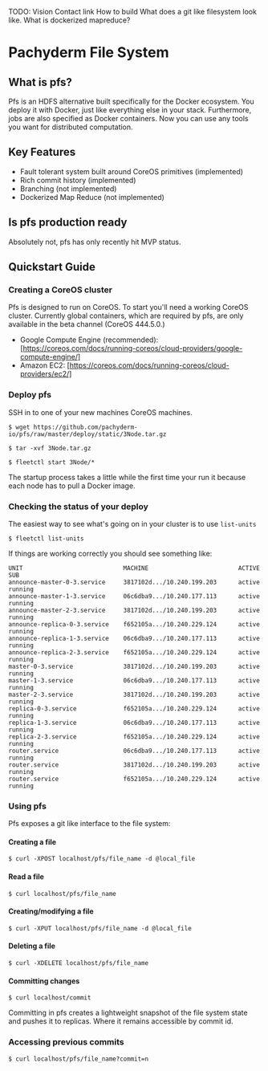 TODO:
Vision
Contact link
How to build
What does a git like filesystem look like.
What is dockerized mapreduce?

# Pachyderm File System

## What is pfs?
Pfs is an HDFS alternative built specifically for the Docker ecosystem.
You deploy it with Docker, just like everything else in your stack.
Furthermore, jobs are also specified as Docker containers. Now you can use any
tools you want for distributed computation.

## Key Features
- Fault tolerant system built around CoreOS primitives (implemented)
- Rich commit history (implemented)
- Branching (not implemented)
- Dockerized Map Reduce (not implemented)

## Is pfs production ready
Absolutely not, pfs has only recently hit MVP status.

## Quickstart Guide

### Creating a CoreOS cluster
Pfs is designed to run on CoreOS. To start you'll need a working CoreOS
cluster. Currently global containers, which are required by pfs, are only
available in the beta channel (CoreOS 444.5.0.)

- Google Compute Engine (recommended): [https://coreos.com/docs/running-coreos/cloud-providers/google-compute-engine/]
- Amazon EC2: [https://coreos.com/docs/running-coreos/cloud-providers/ec2/]

### Deploy pfs
SSH in to one of your new machines CoreOS machines.

`$ wget https://github.com/pachyderm-io/pfs/raw/master/deploy/static/3Node.tar.gz`

`$ tar -xvf 3Node.tar.gz`

`$ fleetctl start 3Node/*`

The startup process takes a little while the first time your run it because
each node has to pull a Docker image.

### Checking the status of your deploy
The easiest way to see what's going on in your cluster is to use `list-units`

`$ fleetctl list-units`

If things are working correctly you should see something like:

```
UNIT                            MACHINE                         ACTIVE  SUB
announce-master-0-3.service     3817102d.../10.240.199.203      active  running
announce-master-1-3.service     06c6dba9.../10.240.177.113      active  running
announce-master-2-3.service     3817102d.../10.240.199.203      active  running
announce-replica-0-3.service    f652105a.../10.240.229.124      active  running
announce-replica-1-3.service    06c6dba9.../10.240.177.113      active  running
announce-replica-2-3.service    f652105a.../10.240.229.124      active  running
master-0-3.service              3817102d.../10.240.199.203      active  running
master-1-3.service              06c6dba9.../10.240.177.113      active  running
master-2-3.service              3817102d.../10.240.199.203      active  running
replica-0-3.service             f652105a.../10.240.229.124      active  running
replica-1-3.service             06c6dba9.../10.240.177.113      active  running
replica-2-3.service             f652105a.../10.240.229.124      active  running
router.service                  06c6dba9.../10.240.177.113      active  running
router.service                  3817102d.../10.240.199.203      active  running
router.service                  f652105a.../10.240.229.124      active  running
```

### Using pfs
Pfs exposes a git like interface to the file system:

#### Creating a file
`$ curl -XPOST localhost/pfs/file_name -d @local_file`

#### Read a file
`$ curl localhost/pfs/file_name`

#### Creating/modifying a file
`$ curl -XPUT localhost/pfs/file_name -d @local_file`

#### Deleting a file
`$ curl -XDELETE localhost/pfs/file_name`

#### Committing changes
`$ curl localhost/commit`

Committing in pfs creates a lightweight snapshot of the file system state and
pushes it to replicas. Where it remains accessible by commit id.

### Accessing previous commits
`$ curl localhost/pfs/file_name?commit=n`
